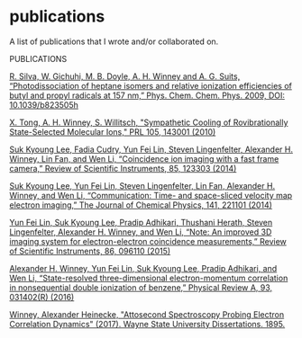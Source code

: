 # publications
A list of publications that I wrote and/or collaborated on.

PUBLICATIONS

[R. Silva, W. Gichuhi, M. B. Doyle, A. H. Winney and A. G. Suits, “Photodissociation of heptane isomers and relative ionization efficiencies of butyl and propyl radicals at 157 nm,” Phys. Chem. Chem. Phys. 2009, DOI: 10.1039/b823505h](https://pubs.rsc.org/en/content/articlelanding/2009/cp/b823505h)

[X. Tong, A. H. Winney, S. Willitsch, "Sympathetic Cooling of Rovibrationally State-Selected Molecular Ions," PRL 105, 143001 (2010)](https://arxiv.org/pdf/1006.5642)

[Suk Kyoung Lee, Fadia Cudry, Yun Fei Lin, Steven Lingenfelter, Alexander H. Winney, Lin Fan, and Wen Li, “Coincidence ion imaging with a fast frame camera,” Review of Scientific Instruments, 85, 123303 (2014)](https://pubs.aip.org/aip/rsi/article/85/12/123303/109058/Coincidence-ion-imaging-with-a-fast-frame-camera)

[Suk Kyoung Lee, Yun Fei Lin, Steven Lingenfelter, Lin Fan, Alexander H. Winney, and Wen Li, “Communication: Time- and space-sliced velocity map electron imaging,” The Journal of Chemical Physics, 141, 221101 (2014)](https://pubs.aip.org/aip/jcp/article/141/22/221101/685652/Communication-Time-and-space-sliced-velocity-map)

[Yun Fei Lin, Suk Kyoung Lee, Pradip Adhikari, Thushani Herath, Steven Lingenfelter, Alexander H. Winney, and Wen Li, “Note: An improved 3D imaging system for electron-electron coincidence measurements,” Review of Scientific Instruments, 86, 096110 (2015)](https://pubs.aip.org/aip/rsi/article/86/9/096110/282777/Note-An-improved-3D-imaging-system-for-electron)

[Alexander H. Winney, Yun Fei Lin, Suk Kyoung Lee, Pradip Adhikari, and Wen Li, “State-resolved three-dimensional electron-momentum correlation in nonsequential double ionization of benzene,” Physical Review A, 93, 031402(R) (2016)](https://link.aps.org/doi/10.1103/PhysRevA.93.031402)

[Winney, Alexander Heinecke, "Attosecond Spectroscopy Probing Electron Correlation Dynamics" (2017). Wayne State University Dissertations. 1895.](https://digitalcommons.wayne.edu/oa_dissertations/1895)
